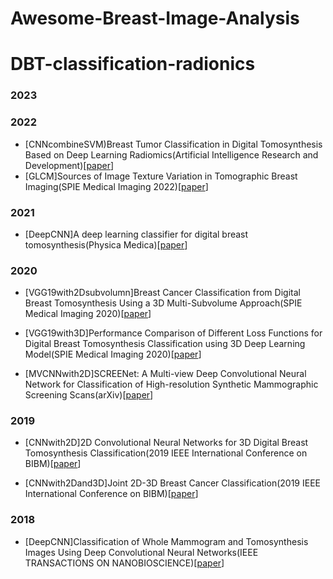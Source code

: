 # Awesome-Breast-Image-Analysis
# DBT-classification-radionics
### 2023

### 2022
- [CNNcombineSVM)Breast Tumor Classification in Digital Tomosynthesis Based on Deep Learning Radiomics(Artificial Intelligence Research and Development)[[paper](https://scholar.google.com/scholar?hl=en&as_sdt=0%252C5&q=Breast+Tumor+Classification+in+Digital+Tomosynthesis+Based+on+Deep+Learning+Radiomics&btnG=#d=gs_qabs&t=1686382785573&u=%2523p%253DuJZ0mSl32TkJ)]
- [GLCM]Sources of Image Texture Variation in Tomographic Breast Imaging(SPIE Medical Imaging 2022)[[paper](https://scholar.google.com/scholar?hl=en&as_sdt=0%252C5&q=Sources+of+Image+Texture+Variation+in+Tomographic+Breast+Imaging&btnG=#d=gs_qabs&t=1686382880883&u=%2523p%253DanvyRCzjeloJ)]


### 2021
- [DeepCNN]A deep learning classifier for digital breast tomosynthesis(Physica Medica)[[paper](https://scholar.google.com/scholar?hl=en&as_sdt=0%252C5&q=A+deep+learning+classifier+for+digital+breast+tomosynthesis&btnG=#d=gs_qabs&t=1686383010795&u=%2523p%253Dsb1W-rNY6b8J)]

### 2020
- [VGG19with2Dsubvolumn]Breast Cancer Classification from Digital Breast Tomosynthesis Using a 3D Multi-Subvolume Approach(SPIE Medical Imaging 2020)[[paper](https://scholar.google.com/scholar?hl=en&as_sdt=0%252C5&q=Breast+Cancer+Classification+from+Digital+Breast+Tomosynthesis+Using+a+3D+Multi-Subvolume+Approach&btnG=#d=gs_qabs&t=1686382916169&u=%2523p%253DXgz8mDvGr6sJ)]
- [VGG19with3D]Performance Comparison of Different Loss Functions for Digital Breast Tomosynthesis Classification using 3D Deep Learning Model(SPIE Medical Imaging 2020)[[paper](https://scholar.google.com/scholar?hl=en&as_sdt=0%252C5&q=Performance+Comparison+of+Different+Loss+Functions+for+Digital+Breast+Tomosynthesis+Classification+using+3D+Deep+Learning+Model&btnG=#d=gs_qabs&t=1686382946235&u=%2523p%253DVHsvLyUeYocJ)]

- [MVCNNwith2D]SCREENet: A Multi-view Deep Convolutional Neural Network for Classification of High-resolution Synthetic Mammographic Screening Scans(arXiv)[[paper](https://arxiv.org/abs/2009.08563)]

### 2019
- [CNNwith2D]2D Convolutional Neural Networks for 3D Digital Breast Tomosynthesis Classification(2019 IEEE International Conference on BIBM)[[paper](https://ieeexplore.ieee.org/abstract/document/8983097)]

- [CNNwith2Dand3D]Joint 2D-3D Breast Cancer Classification(2019 IEEE International Conference on BIBM)[[paper](https://ieeexplore.ieee.org/document/8983048)]


### 2018
- [DeepCNN]Classification of Whole Mammogram and Tomosynthesis Images Using Deep Convolutional Neural Networks(IEEE TRANSACTIONS ON NANOBIOSCIENCE)[[paper](https://ieeexplore.ieee.org/document/8374855)]

